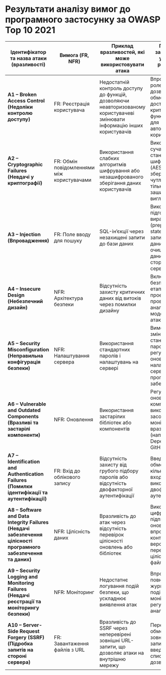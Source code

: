 # Результати аналізу вимог до програмного застосунку за OWASP Top 10 2021

| Ідентифікатор та назва атаки (вразливості) | Вимога (FR, NFR) | Приклад вразливостей, які може використовувати атака | Приклад запобігання успішної реалізації атаки |
|--------------------------------------------|-------------------|------------------------------------------------------|------------------------------------------------|
| **A1 – Broken Access Control (Недоліки контролю доступу)** | FR: Реєстрація користувача | Недостатній контроль доступу до функцій, дозволяючи неавторизованому користувачеві змінювати інформацію інших користувачів | Впровадження ролей і дозволів, обмеження доступу до критичних функцій тільки для авторизованих користувачів |
| **A2 – Cryptographic Failures (Невдачі у криптографії)** | FR: Обмін повідомленнями між користувачами | Використання слабких алгоритмів шифрування або незашифрованого зберігання даних користувачів | Використання сучасних стандартів шифрування (AES, RSA), зберігання чутливих даних тільки в зашифрованому вигляді |
| **A3 – Injection (Впровадження)** | FR: Поле вводу для пошуку | SQL-ін’єкції через незахищені запити до бази даних | Використання підготовлених виразів (prepared statements) для запитів до бази даних, очищення даних на стороні сервера |
| **A4 – Insecure Design (Небезпечний дизайн)** | NFR: Архітектура безпеки | Відсутність захисту критичних даних від витоків через помилки дизайну | Включення безпеки на етапах проектування, проведення аналізу загроз і моделювання атак |
| **A5 – Security Misconfiguration (Неправильна конфігурація безпеки)** | NFR: Налаштування сервера | Використання стандартних паролів і налаштувань на сервері | Вимога змінювати стандартні паролі, регулярне оновлення і налаштування серверного програмного забезпечення |
| **A6 – Vulnerable and Outdated Components (Вразливі та застарілі компоненти)** | NFR: Оновлення | Використання застарілих бібліотек або компонентів | Регулярне оновлення компонентів, використання засобів для моніторингу вразливостей (наприклад, Dependabot для GitHub) |
| **A7 – Identification and Authentication Failures (Помилки ідентифікації та аутентифікації)** | FR: Вхід до облікового запису | Відсутність захисту від грубого підбору паролів або відсутність двофакторної аутентифікації | Введення обмежень на кількість спроб входу, використання двофакторної аутентифікації |
| **A8 – Software and Data Integrity Failures (Невдачі забезпечення цілісності програмного забезпечення та даних)** | NFR: Цілісність даних | Вразливість до атак через відсутність перевірок цілісності оновлень або бібліотек | Використання цифрових підписів для оновлень, впровадження контролю версій і перевірок цілісності файлів |
| **A9 – Security Logging and Monitoring Failures (Невдачі реєстрації та моніторингу безпеки)** | NFR: Моніторинг | Недостатнє логування подій безпеки, що ускладнює виявлення атак | Впровадження повного журналювання подій безпеки, моніторинг і регулярний аналіз логів |
| **A10 – Server-Side Request Forgery (SSRF) (Підробка запитів на стороні сервера)** | FR: Завантаження файлів з URL | Вразливість до SSRF через неперевірені зовнішні URL-запити, що дозволяє атаки на внутрішню мережу | Перевірка і обмеження зовнішніх запитів, введення білого списку дозволених URL |
